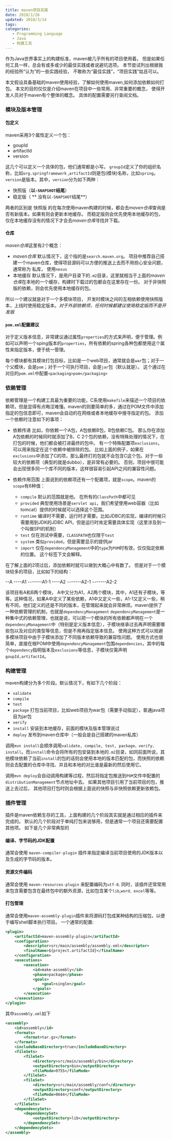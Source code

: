 ```yaml
---
title: maven项目实践
date: 2018/1/26
updated: 2018/3/14
tags:
categories:
   - Programming Language
   - Java
   - 构建工具
---
```

作为Java世界事实上的构建标准，maven被几乎所有的项目使用着。 但是如果任何工具一样，总会有或多或少的最佳实践或者说避坑选项。 本节尝试列出根据我的经验所“认为”的一些实践经验， 不敢称为“最佳实践”，“项目实践”姑且可以。

本文假设具备基础的maven使用经验，了解如何使用maven,如何添加依赖如何打包。 本文的目的仅仅是介绍maven在项目中一些常用、非常重要的概念， 使得开发人员对于maven有个整体的概念。 具体的配置需要另行查阅文档。

<!--more-->


### 模块及版本管理
#### 包定义
maven采用3个属性定义一个包：
- goupId
- artifactId
- version

这几个可以定义一个具体的包，他们通常都是小写。 `groupId`定义了你的组织名称，比如`org.springframework` ,`artifactId`则是包(模块)名称，比如`spring`。`version`是版本。其中，`version`分为如下两种：

- 快照版（**以`-SNAPSHOT`结尾**）
- 稳定版（ ** 没有以`-SNAPSHOT`结尾**）

两者的区别是  快照版 的在每次使用maven构建的时候，都会去*maven仓库*查询是否有新版本。如果有则会更新本地缓存。 而稳定版则会优先使用本地缓存的包，仅在本地缓存没有的情况下才会去*maven仓库*寻找并下载。

#### 仓库
*maven仓库*这里有2个概念：
- *maven仓库*
默认情况下，这个指的是`search.maven.org`。 项目中推荐自己搭建一个maven仓库，使得项目源码可以方便的推送上去而不用担心安全问题，通常称为 私库， 使用`nexus`
- 本地缓存
默认情况下，是用户目录下的`.m2`目录，这里就相当于上面的*maven仓库*在本地的一个缓存，构建时下载过的包都会在这里存在一份。 对于非快照版的依赖，则会优先使用本地缓存的包。

所以一个建议就是对于一个多模块项目， 开发时模块之间的互相依赖使用快照版本，上线时使用稳定版本。*对于外部依赖项，任何时候都建议使用稳定版而不是开发版*

#### `pom.xml`配置建议
对于定义版本信息，非常建议通过属性`properties`的方式来声明，便于管理。例如可以声明一个sping版本的`properties`，所有依赖的spring各种包都使用这个属性来指定版本，便于统一管理。

每个模块都有其模块打包目标，比如是一个web项目，通常就会是`war`包；对于一个父模块，会是`pom`；对于一个可执行项目，会是`jar`包（默认就是）。 这个通过在对应的`pom.xml`中配置`<packaging>pom</packaging>`

### 依赖管理
依赖管理是一个构建工具最为重要的功能，C系使用`makefile`来描述一个项目的依赖项，但是显得有点晦涩难懂。maven的则要简单的多，通过在POM文件中添加指定的包信息即可，maven会自动的在网络或者本地缓存中搜寻指定的包。 添加一个依赖时注意如下的事项：

- 依赖传递
比如，你依赖一个A包，A包依赖B包，B包依赖C包。 那么你在添加A包依赖的时候同时就添加了B，C 2个包的依赖，没有特殊处理的情况下，在打包的时候，他们都会被打进最终的包中。
有一个特殊配置项`exclusions`，可以用来指定在这个依赖中被排除的包。 比如上面的例子，如果在`exclusions`中添加了C的项，那么最终打的包就不会包含C这个包。对于一些较大的依赖项（典型的就是dubbo），是非常有必要的。 否则，项目中很可能会出现很多同一个库不同的版本，这样很容易引起API之间的兼容性问题。

- 依赖作用范围
上面说到的依赖项还有一个配置项，就是`scope`。maven的`scope`有6种值：

  - `compile`
默认的范围就是他。 在所有的`ClassPath`中都可见
  - `provided`
典型使用场景是`servlet api`，我们希望使用web容器（比如tomcat）提供的时候就可以选择这个范围。
  - `runtime`
编译时不需要，运行时才需要。比如JDBC的实现，编译的时候只需要用到JDK的JDBC API，但是运行时肯定需要具体实现（这里涉及到一个叫做SPI的机制）
  - `test`
仅在测试中需要，`CLASSPATH`也仅限于`test`
  - `system`
类似`provided`，但是需要显示的提供jar
  - `import`
仅在`dependencyManagement`中的`type`为`POM`时有效，仅仅指定依赖的位置。 这个标签下文会解释。

在了解上面的2项过后，添加依赖时就可以做到大概心中有数了。 但是对于一个模块较多的项目，比如如下的结构：

--A
----A1
-------A1-1
----A2
-------A2-1
-------A2-2

该项目有A和B两个模块， A中又分为A1，A2两个模块，其中，A1还有子模块，等等。这种情况，如果A中定义了某些依赖，A1中又定义一些，A1-1又定义一些，稍有不同，他们定义的还是不同的版本，在管理起来就会非常麻烦。maven提供了一种依赖管理的机制，也就是`dependencyManagement`
`dependencyManagement`是一种集中式的依赖管理，也就是说，可以把一个模块的所有依赖都声明在一个`dependencyManagement`中（特别是定义版本信息），子模块继承过去再声明需要哪些包以及对应的类型等信息，但是不用再指定版本信息。 使用这种方式可以规避多模块项目中由于子模块添加了不同版本依赖导致的兼容性问题。
使用方式也很简单，直接在根POM中使用`dependencyManagement`包围`dependencies`，其中的每个`dependency`指明版本及`exclusions`等信息，子模块仅需声明`goupId,artifactId`。

### 构建管理
maven构建分为多个阶段。默认情况下，有如下几个阶段：
- `validate`
- `compile`
- `test`
- `package`
打包当前项目，比如web项目为war包（需要手动指定），普通java项目为jar包
- `verify`
- `install`
安装到本地缓存，前面的模块及版本管理说过
- `deploy`
发布到maven仓库中（一般会是自己搭建的maven私库）

调用`mvn install`会顺序调用`validate, compile, test, package，verify，install`。而`install`命令会将所有的包安装到本地的`.m2`目录，如同前面所说，其他模块依赖了当前`install`的包的话则会使用本地的版本匹配的包，而快照的依赖则会去配置的仓库中寻找、并且和本地的对比谁是最新的然后使用它。

调用`mvn deploy`会自动调用构建等过程，然后将指定包推送到`POM`文件中配置的`distributionManagement`节点地址中去。 如果其他项目引用了当前项目的包，推送上去过后， 其他项目打包时则会根据上面说的快照与非快照依赖更新依赖包。


### 插件管理
插件是maven依赖生存的工具，上面构建的几个阶段其实就是通过相应的插件来完成的。 默认的几个阶段对于单纯打包来说够用，但是通常一个项目还需要配置其他项。 如下是几个非常典型的

#### 编译、字节码的JDK配置
通常会使用 `maven-compiler-plugin` 插件来指定编译当前项目使用的JDK版本以及生成的字节码的版本。

#### 资源文件编码
通常会使用 `maven-resources-plugin` 来配置编码为`utf-8`.
同时，该插件还常常用来包含需要包含在最终包中的额外资源，比如包含某个`lib`,`word、excel`等等。

#### 打包管理
通常会使用`maven-assembly-plugin`插件来将源码打包成某种结构的压缩包，以便于编写shell脚本执行项目。 一个通常的配置:

```xml
<plugin>
    <artifactId>maven-assembly-plugin</artifactId>
    <configuration>
        <descriptor>src/main/assembly/assembly.xml</descriptor>
        <finalName>${project.artifactId}</finalName>
    </configuration>
    <executions>
        <execution>
            <id>make-assembly</id>
            <phase>package</phase>
            <goals>
                <goal>single</goal>
            </goals>
        </execution>
    </executions>
</plugin>
```
其中`assembly.xml`如下

```xml
<assembly>
    <id>assembly</id>
    <formats>
        <format>tar.gz</format>
    </formats>
    <includeBaseDirectory>true</includeBaseDirectory>
    <fileSets>
        <fileSet>
            <directory>src/main/assembly/bin</directory>
            <outputDirectory>bin</outputDirectory>
            <fileMode>0755</fileMode>
        </fileSet>
        <fileSet>
            <directory>src/main/assembly/conf</directory>
            <outputDirectory>conf</outputDirectory>
            <fileMode>0644</fileMode>
        </fileSet>
    </fileSets>
    <dependencySets>
        <dependencySet>
            <outputDirectory>lib</outputDirectory>
        </dependencySet>
    </dependencySets>
</assembly>
```